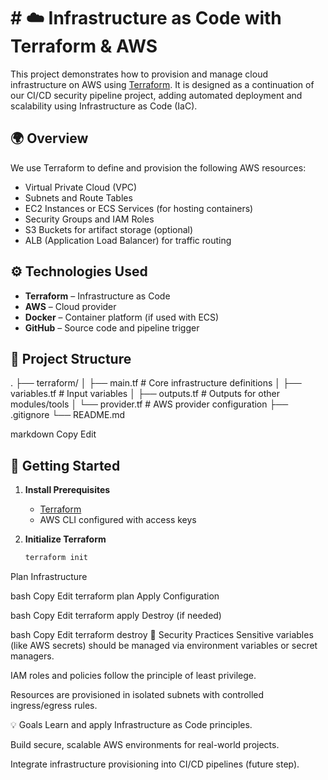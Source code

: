 # # ☁️ Infrastructure as Code with Terraform & AWS

This project demonstrates how to provision and manage cloud infrastructure on AWS using [Terraform](https://www.terraform.io/). It is designed as a continuation of our CI/CD security pipeline project, adding automated deployment and scalability using Infrastructure as Code (IaC).

## 🌍 Overview

We use Terraform to define and provision the following AWS resources:

- Virtual Private Cloud (VPC)
- Subnets and Route Tables
- EC2 Instances or ECS Services (for hosting containers)
- Security Groups and IAM Roles
- S3 Buckets for artifact storage (optional)
- ALB (Application Load Balancer) for traffic routing

## ⚙️ Technologies Used

- **Terraform** – Infrastructure as Code
- **AWS** – Cloud provider
- **Docker** – Container platform (if used with ECS)
- **GitHub** – Source code and pipeline trigger

## 📂 Project Structure
   .
   ├── terraform/
   │ ├── main.tf # Core infrastructure definitions
   │ ├── variables.tf # Input variables
   │ ├── outputs.tf # Outputs for other modules/tools
   │ └── provider.tf # AWS provider configuration
   ├── .gitignore
   └── README.md
               
markdown
Copy
Edit

## 🚀 Getting Started

1. **Install Prerequisites**  
   - [Terraform](https://developer.hashicorp.com/terraform/install)
   - AWS CLI configured with access keys

2. **Initialize Terraform**
   ```bash
   terraform init
Plan Infrastructure

bash
Copy
Edit
terraform plan
Apply Configuration

bash
Copy
Edit
terraform apply
Destroy (if needed)

bash
Copy
Edit
terraform destroy
🔐 Security Practices
Sensitive variables (like AWS secrets) should be managed via environment variables or secret managers.

IAM roles and policies follow the principle of least privilege.

Resources are provisioned in isolated subnets with controlled ingress/egress rules.

💡 Goals
Learn and apply Infrastructure as Code principles.

Build secure, scalable AWS environments for real-world projects.

Integrate infrastructure provisioning into CI/CD pipelines (future step).

